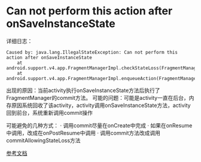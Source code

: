 # Can not perform this action after onSaveInstanceState
详细日志：
```
Caused by: java.lang.IllegalStateException: Can not perform this action after onSaveInstanceState  
    at android.support.v4.app.FragmentManagerImpl.checkStateLoss(FragmentManager.java:1314)  
    at android.support.v4.app.FragmentManagerImpl.enqueueAction(FragmentManager.java:1325)  
```
出现的原因：当前activity执行onSaveInstanceState方法后执行了FragmentManager的commit方法。
可能的问题：可能是activity一直在后台，内存原因系统回收了该activity，activity调用onSaveInstanceState方法，activity回到前台，系统重新调用commit操作

可能避免的几种方式：
· 调用commit尽量在onCreate中完成
· 如果在onResume中调用，改成在onPostResume中调用
· 调用commit方法改成调用commitAllowingStateLoss方法

[参考文档](https://www.androiddesignpatterns.com/2013/08/fragment-transaction-commit-state-loss.html)
